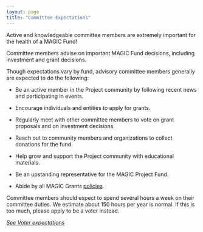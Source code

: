 ```yaml
---
layout: page
title: "Committee Expectations"
---
```


Active and knowledgeable committee members are extremely important for the health of a MAGIC Fund!

Committee members advise on important MAGIC Fund decisions, including investment and grant decisions.

Though expectations vary by fund, advisory committee members generally are expected to do the following:

* Be an active member in the Project community by following recent news and participating in events.

* Encourage individuals and entities to apply for grants.

* Regularly meet with other committee members to vote on grant proposals and on investment decisions.

* Reach out to community members and organizations to collect donations for the fund.

* Help grow and support the Project community with educational materials.

* Be an upstanding representative for the MAGIC Project Fund.

* Abide by all MAGIC Grants [policies](/about/documentation).

Committee members should expect to spend several hours a week on their committee duties. We estimate about 150 hours per year is normal. If this is too much, please apply to be a voter instead.

*[See Voter expectations](/funds/voter_expectations)*